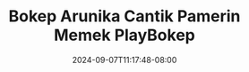 --- 
title: "Bokep Arunika Cantik Pamerin Memek  PlayBokep"
description: "video   Bokep Arunika Cantik Pamerin Memek  PlayBokep ig    "
date: 2024-09-07T11:17:48-08:00
file_code: "zutvwxzh61us"
draft: false
cover: "eqla0jyb294g8mo8.jpg"
tags: ["Bokep", "Arunika", "Cantik", "Pamerin", "Memek", "PlayBokep", "bokep-indo", "bokep-viral", "bokep-ig"]
length: 1398
fld_id: "1484066"
foldername: "Arunika"
categories: ["Arunika"]
views: 0
---